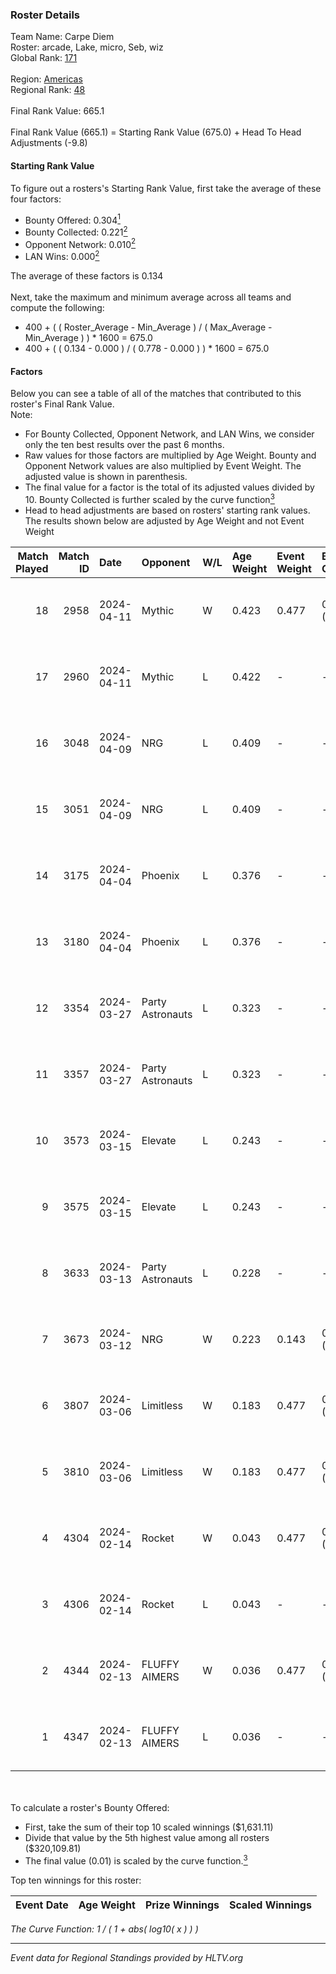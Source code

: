 ### Roster Details<br />
Team Name: Carpe Diem<br />
Roster: arcade, Lake, micro, Seb, wiz<br />
Global Rank: [171](../standings_global.md)<br />
<br />
Region: [Americas]( ../standings_americas.md)<br />
Regional Rank: [48]( ../standings_americas.md)<br />
<br />
Final Rank Value:  665.1<br />
<br />
Final Rank Value (665.1) = Starting Rank Value (675.0) + Head To Head Adjustments (-9.8)<br />

#### Starting Rank Value<br />
To figure out a rosters's Starting Rank Value, first take the average of these four factors:<br />
- Bounty Offered: 0.304[<sup>1</sup>](#table2)
- Bounty Collected: 0.221[<sup>2</sup>](#table1)
- Opponent Network: 0.010[<sup>2</sup>](#table1)
- LAN Wins: 0.000[<sup>2</sup>](#table1)

The average of these factors is 0.134<br />
<br />
Next, take the maximum and minimum average across all teams and compute the following:<br />
- 400 + ( ( Roster_Average - Min_Average ) / ( Max_Average - Min_Average ) ) * 1600 = 675.0
- 400 + ( ( 0.134 - 0.000 ) / ( 0.778 - 0.000 ) ) * 1600 = 675.0


#### Factors<br />
Below you can see a table of all of the matches that contributed to this roster's Final Rank Value.<br />
Note:<br />

- For Bounty Collected, Opponent Network, and LAN Wins, we consider only the ten best results over the past 6 months.
- Raw values for those factors are multiplied by Age Weight. Bounty and Opponent Network values are also multiplied by Event Weight. The adjusted value is shown in parenthesis.
- The final value for a factor is the total of its adjusted values divided by 10. Bounty Collected is further scaled by the curve function[<sup>3</sup>](#curveFunction)
- Head to head adjustments are based on rosters' starting rank values. The results shown below are adjusted by Age Weight and not Event Weight
<span id="table1"></span><br />


| Match Played | Match ID | Date       | Opponent         | W/L | Age Weight | Event Weight | Bounty Collected | Opponent Network | LAN Wins  | H2H Adj. | Roster                        |
| -: | -: | :- | :- | :- | :- | :- | :- | :- | :- | -: | :- |
|           18 |     2958 | 2024-04-11 | Mythic           | W   | 0.423      | 0.477        | 0.010 (0.002)    | 0.285 (0.057)    | 0 (0.000) |     8.79 | arcade, Lake, micro, Seb, wiz |
|           17 |     2960 | 2024-04-11 | Mythic           | L   | 0.422      | -            | -                | -                | -         |    -4.59 | arcade, Lake, micro, Seb, wiz |
|           16 |     3048 | 2024-04-09 | NRG              | L   | 0.409      | -            | -                | -                | -         |    -3.26 | arcade, Lake, micro, Seb, wiz |
|           15 |     3051 | 2024-04-09 | NRG              | L   | 0.409      | -            | -                | -                | -         |    -3.35 | arcade, Lake, micro, Seb, wiz |
|           14 |     3175 | 2024-04-04 | Phoenix          | L   | 0.376      | -            | -                | -                | -         |    -4.82 | arcade, Lake, micro, Seb, wiz |
|           13 |     3180 | 2024-04-04 | Phoenix          | L   | 0.376      | -            | -                | -                | -         |    -4.97 | arcade, Lake, micro, Seb, wiz |
|           12 |     3354 | 2024-03-27 | Party Astronauts | L   | 0.323      | -            | -                | -                | -         |    -1.99 | arcade, Lake, micro, Seb, wiz |
|           11 |     3357 | 2024-03-27 | Party Astronauts | L   | 0.323      | -            | -                | -                | -         |    -2.03 | arcade, Lake, micro, Seb, wiz |
|           10 |     3573 | 2024-03-15 | Elevate          | L   | 0.243      | -            | -                | -                | -         |    -1.13 | arcade, Lake, micro, Seb, wiz |
|            9 |     3575 | 2024-03-15 | Elevate          | L   | 0.243      | -            | -                | -                | -         |    -1.14 | arcade, Lake, micro, Seb, wiz |
|            8 |     3633 | 2024-03-13 | Party Astronauts | L   | 0.228      | -            | -                | -                | -         |    -1.47 | arcade, Lake, micro, Seb, wiz |
|            7 |     3673 | 2024-03-12 | NRG              | W   | 0.223      | 0.143        | 0.020 (0.001)    | 0.502 (0.016)    | 0 (0.000) |     5.06 | arcade, Lake, micro, Seb, wiz |
|            6 |     3807 | 2024-03-06 | Limitless        | W   | 0.183      | 0.477        | 0.001 (0.000)    | 0.159 (0.014)    | 0 (0.000) |     2.70 | arcade, Lake, micro, Seb, wiz |
|            5 |     3810 | 2024-03-06 | Limitless        | W   | 0.183      | 0.477        | 0.001 (0.000)    | 0.159 (0.014)    | 0 (0.000) |     2.74 | arcade, Lake, micro, Seb, wiz |
|            4 |     4304 | 2024-02-14 | Rocket           | W   | 0.043      | 0.477        | 0.000 (0.000)    | 0.006 (0.000)    | 0 (0.000) |     0.35 | arcade, Lake, micro, Seb, wiz |
|            3 |     4306 | 2024-02-14 | Rocket           | L   | 0.043      | -            | -                | -                | -         |    -1.00 | arcade, Lake, micro, Seb, wiz |
|            2 |     4344 | 2024-02-13 | FLUFFY AIMERS    | W   | 0.036      | 0.477        | 0.010 (0.000)    | 0.095 (0.002)    | 0 (0.000) |     0.71 | arcade, Lake, micro, Seb, wiz |
|            1 |     4347 | 2024-02-13 | FLUFFY AIMERS    | L   | 0.036      | -            | -                | -                | -         |    -0.44 | arcade, Lake, micro, Seb, wiz |

<br />
<span id="table2"></span><br />
To calculate a roster's Bounty Offered:<br />

- First, take the sum of their top 10 scaled winnings ($1,631.11)
- Divide that value by the 5th highest value among all rosters ($320,109.81)
- The final value (0.01) is scaled by the curve function.[<sup>3</sup>](#curveFunction)

Top ten winnings for this roster:<br />

| Event Date | Age Weight | Prize Winnings | Scaled Winnings |
| :- | -: | :- | :- |


<span id="curveFunction"></span>_The Curve Function: 1 / ( 1 + abs( log10( x ) ) )_<br />

---
_Event data for Regional Standings provided by HLTV.org_<br />
